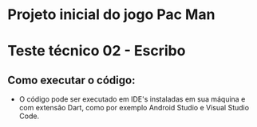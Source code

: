# Projeto inicial do jogo Pac Man

# Teste técnico 02 - Escribo

## Como executar o código:

- O código pode ser executado em IDE's instaladas em sua máquina e com extensão Dart, como por exemplo Android Studio e Visual Studio Code.
